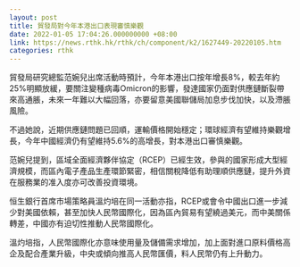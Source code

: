 ```yaml
---
layout: post
title: 貿發局對今年本港出口表現審慎樂觀
date: 2022-01-05 17:04:26.000000000 +08:00
link: https://news.rthk.hk/rthk/ch/component/k2/1627449-20220105.htm
categories: rthk
---
```


貿發局研究總監范婉兒出席活動時預計，今年本港出口按年增長8%，較去年約25%明顯放緩，要關注變種病毒Omicron的影響，發達國家仍面對供應鏈斷裂帶來高通脹，未來一年難以大幅回落，亦要留意美國聯儲局加息步伐加快，以及滯脹風險。

不過她說，近期供應鏈問題已回順，運輸價格開始穩定；環球經濟有望維持樂觀增長，今年中國經濟仍有望維持5.6%的高增長，對本港出口審慎樂觀。

范婉兒提到，區域全面經濟夥伴協定（RCEP）已經生效，參與的國家形成大型經濟規模，而區內電子產品生產環節緊密，相信關稅降低有助理順供應鏈，提升外資在服務業的准入度亦可改善投資環境。

恒生銀行首席市場策略員溫灼培在同一活動亦指，RCEP或會令中國出口進一步減少對美國依賴，甚至加快人民幣國際化，因為區內貿易有望繞過美元，而中美關係轉差，中國亦有迫切性推動人民幣國際化。

溫灼培指，人民幣國際化亦意味使用量及儲備需求增加，加上面對進口原料價格高企及配合產業升級，中央或傾向推高人民幣匯價，料人民幣仍有上升動力。
